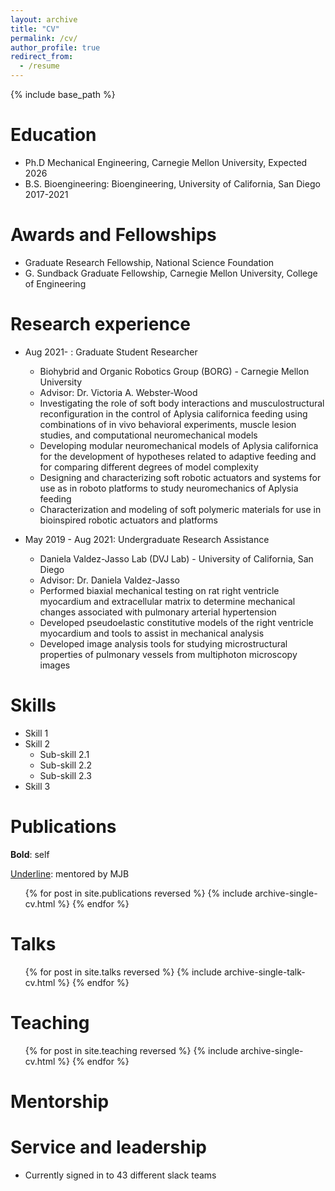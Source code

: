 ```yaml
---
layout: archive
title: "CV"
permalink: /cv/
author_profile: true
redirect_from:
  - /resume
---
```


{% include base_path %}

Education
======
* Ph.D Mechanical Engineering, Carnegie Mellon University, Expected 2026
* B.S. Bioengineering: Bioengineering, University of California, San Diego 2017-2021

Awards and Fellowships
======
* Graduate Research Fellowship, National Science Foundation
* G. Sundback Graduate Fellowship, Carnegie Mellon University, College of Engineering

Research experience
======
* Aug 2021- : Graduate Student Researcher
  * Biohybrid and Organic Robotics Group (BORG) - Carnegie Mellon University
  * Advisor: Dr. Victoria A. Webster-Wood
  * Investigating the role of soft body interactions and musculostructural reconfiguration in the control of Aplysia californica feeding using combinations of in vivo behavioral experiments, muscle lesion studies, and computational neuromechanical models
  * Developing modular neuromechanical models of Aplysia californica for the development of hypotheses related to adaptive feeding and for comparing different degrees of model complexity
  * Designing and characterizing soft robotic actuators and systems for use as in roboto platforms to study neuromechanics of Aplysia feeding
  * Characterization and modeling of soft polymeric materials for use in bioinspired robotic actuators and platforms
  
* May 2019 - Aug 2021: Undergraduate Research Assistance
  * Daniela Valdez-Jasso Lab (DVJ Lab) - University of California, San Diego
  * Advisor: Dr. Daniela Valdez-Jasso
  * Performed biaxial mechanical testing on rat right ventricle myocardium and extracellular matrix to determine mechanical changes associated with pulmonary arterial hypertension
  * Developed pseudoelastic constitutive models of the right ventricle myocardium and tools to assist in mechanical analysis
  * Developed image analysis tools for studying microstructural properties of pulmonary vessels from multiphoton microscopy images
  
  
  
Skills
======
* Skill 1
* Skill 2
  * Sub-skill 2.1
  * Sub-skill 2.2
  * Sub-skill 2.3
* Skill 3

Publications
======
**Bold**: self

<u>Underline</u>: mentored by MJB

  <ul>{% for post in site.publications reversed %}
    {% include archive-single-cv.html %}
  {% endfor %}</ul>
  
Talks
======
  <ul>{% for post in site.talks reversed %}
    {% include archive-single-talk-cv.html  %}
  {% endfor %}</ul>
  
Teaching
======
  <ul>{% for post in site.teaching reversed %}
    {% include archive-single-cv.html %}
  {% endfor %}</ul>
  
  
Mentorship
======
  
  
Service and leadership
======
* Currently signed in to 43 different slack teams
